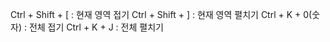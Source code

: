 Ctrl + Shift + [ : 현재 영역 접기
Ctrl + Shift + ] : 현재 영역 펼치기
Ctrl + K + 0(숫자) : 전체 접기
Ctrl + K + J : 전체 펼치기

